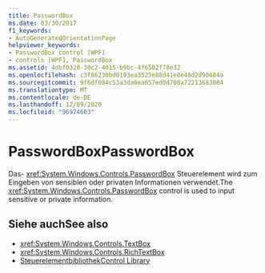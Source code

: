 ```yaml
---
title: PasswordBox
ms.date: 03/30/2017
f1_keywords:
- AutoGeneratedOrientationPage
helpviewer_keywords:
- PasswordBox control [WPF]
- controls [WPF], PasswordBox
ms.assetid: 4dbf0320-30c2-4015-b9bc-4f6502f78e32
ms.openlocfilehash: c3f86230bd0193ea3525e88d41e8e48d2d90684a
ms.sourcegitcommit: 9f6df084c53a3da0ea657ed0d708a72213683084
ms.translationtype: MT
ms.contentlocale: de-DE
ms.lasthandoff: 12/09/2020
ms.locfileid: "96974603"
---
```

# <a name="passwordbox"></a><span data-ttu-id="fca4f-102">PasswordBox</span><span class="sxs-lookup"><span data-stu-id="fca4f-102">PasswordBox</span></span>
<span data-ttu-id="fca4f-103">Das- <xref:System.Windows.Controls.PasswordBox> Steuerelement wird zum Eingeben von sensiblen oder privaten Informationen verwendet.</span><span class="sxs-lookup"><span data-stu-id="fca4f-103">The <xref:System.Windows.Controls.PasswordBox> control is used to input sensitive or private information.</span></span>  
  
## <a name="see-also"></a><span data-ttu-id="fca4f-104">Siehe auch</span><span class="sxs-lookup"><span data-stu-id="fca4f-104">See also</span></span>

- <xref:System.Windows.Controls.TextBox>
- <xref:System.Windows.Controls.RichTextBox>
- [<span data-ttu-id="fca4f-105">Steuerelementbibliothek</span><span class="sxs-lookup"><span data-stu-id="fca4f-105">Control Library</span></span>](control-library.md)

